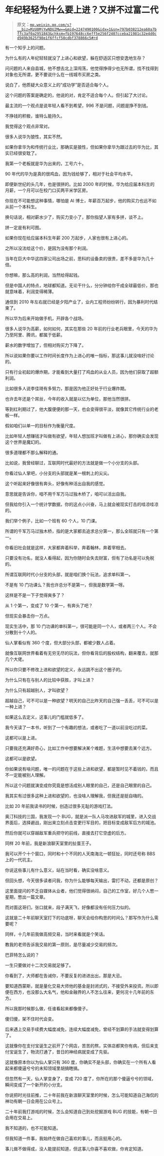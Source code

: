 # 年纪轻轻为什么要上进？又拼不过富二代

> 原文：[`mp.weixin.qq.com/s?__biz=MzU0MjYwNDU2Mw==&mid=2247490100&idx=1&sn=797b038212ea60a7bffc3af0a2951843&chksm=fb197648cc6eff5e256f2407cceba21981c32e4d0cd949b3625f98e1f6ffcf50cdbf378866c5#rd`](http://mp.weixin.qq.com/s?__biz=MzU0MjYwNDU2Mw==&mid=2247490100&idx=1&sn=797b038212ea60a7bffc3af0a2951843&chksm=fb197648cc6eff5e256f2407cceba21981c32e4d0cd949b3625f98e1f6ffcf50cdbf378866c5#rd)

有一个知乎上的问题。

为什么有的人年纪轻轻就没了上进心和欲望，躲在舒适区只想安逸地生存？

问问题的人来自县城，他不想去北上深闯荡，他觉得挣得少也无所谓，找不找得到对象也无所谓，更不要说什么在一线城市买房之类。 

说白了，他质疑大众意义上的“成功学”是否适合每个人。

这个问题的答案是确定的，他说的对，肯定不适合每个人。但引起了大讨论。

最主流的一个观点是说年轻人看不到希望，996 不是问题，问题是挣不到钱。

不挣钱的积极，谁特么能持久。

我觉得这个观点非常对。

很多人说华为狼性，其实不然。

如果你拿华为和传统行业比，那确实是狼性，但如果你拿华为跟过去的华为比，其实已经很安耽了。

我第一个老板就是华为出来的，工号六十。

90 年代的华为是真的很鸡血，因为钱给够了，相对于社会平均水平。

即便新世纪的头几年，也是很拼的。比如 2000 年的时候，华为给应届本科生的月薪，一个月可以在校门口买两平米学区房。

你现在不可能想这种事情，哪怕是 AI 博士，年薪百万起步，他的购买力也远不如从前一个本科生。

换句话说，相对薪水少了，购买力变小了，那你指望人家有多拼，谈不上。

拼一定是有利可图。

如果你现在给应届本科生年薪 200 万起步，人家也很有上进心的。

之所以没法给这个价，是因为没有那个利润。

当年在巨大中华这四家公司出场之前，思科的设备卖的很贵，差不多是华为几十倍。

你想嘛，那么高的利润，当然给得起钱。

但是中国人的特点，地球都知道。无论干什么，分分钟给你干成全球最低价，那也就意味着，利润变得稀薄。 

通信到 2010 年左右就已经是夕阳产业了，业内工程师纷纷转行，因为暴利时代结束了。

所以华为后来开始做手机，开辟各个战场。

很多人说华为高薪，如何如何，其实在那些 20 年前的行业老兵眼里，今天的华为乃至阿里、腾讯，都属于低薪。

薪水的数字增加了，但相对购买力下降了。

所以说如果你要以工作时间长度作为上进心的唯一指标，那这事儿就没啥好讨论的。

只有行业初起的爆炸期，才能看到大量打了鸡血的从业人员，因为他们获取了超额利润。

比如很多人说李佳琦有多努力，那是因为他正好处于行业爆炸期。

也许去年还是个屌丝，今年的收入就是以亿为单位，那他当然很拼。

等到红利期过了，他大腹便便的那一天，也会变得很平淡，就像其它传统行业的老板一样。

假如咱们以单一的目标作为衡量尺度。

比如年轻人想赚钱才叫做有欲望，年轻人想加班才叫做有上进心，那你确实会发现这个世界是魔幻的。

很多道理都不那么解释的通。

比如说，我曾经聊过，互联网时代最好的方法就是做一个小分支的头部。

你看过仙人掌吧，小分支的头部就是某一根刺上的尖尖。

这个听起来好像很有奔头，好像有种活出自我的感觉。

意思就是告诉你，咱不用千军万马过独木桥了，咱可以活出自我。

但我给你引入一个统计学数据，你的这点小兴奋，马上就会被现实打击的哇凉哇凉的。

我们举个例子，比如一个班有 60 个人，10 门课。

所谓的千军万马过独木桥，指的是大家都去追求总分第一，那么全班就只有一个第一。

你看旧社会就是这样，大家都奔着科举，奔着翰林，奔着宰相去。

只要没有功名，就没人看得起，因为你随时会失去财富，但有了功名是可以免税的。

所谓互联网时代小分支的头部，就是咱们换个玩法，追求单科第一。

不是有 10 门功课么？我也许总分不是第一，但我是数学第一呀。

这样是不是一下子觉得爽多了？

从 1 个第一，变成了 10 个第一，有奔头了吧？

但现实会暴击你一万点。

现实生活中，那 10 门功课的单科第一，很可能是同一个人，或者两三个人。不会分散到十个人的。

仙人掌看似有 360 个度，但大部分头部，都被少数人占着。

就像互联网世界看着有无穷无尽的玩法，但你看背后的股权结构，翻来覆去，就那几个大佬。

所以你只要不修改上进和欲望的定义，永远跳不出这个圈子的。

为什么只有在与别人的比较中获胜，才叫上进？

为什么只有超越别人，才叫欲望？

超越自己，可不可以是一种欲望？明天的自己比昨天的自己强一丢丢，可不可以是一种上进？

如果这么去定义，这事儿的门槛就低多了。

我今天读了一本书，听到了一个有趣的想法，或者吃了一道以前没吃过的菜。

这都可以是上进。

只要我还充满好奇心，比如工作中想要解决某个难题，生活中想要去某个远方。

这都可以是欲望。

你如果说有啥问题，唯一的问题在于这些上进和欲望，都是暂时见不着钱的，而且不一定能被别人理解。

所以这个问题就演变成你究竟是想活成别人眼里的自己，还是自己眼里的自己。

我其实有过很多这种上进和欲望的，也没啥人理解我，但我还是挺自嗨的。

比如 20 年前我读书的时候，创造过很多无耻的游戏打法。

奥汀科技的三国，我发现一个 BUG，就是派一队人马攻进敌军的城里，进入交战界面后，选择避战，刚出来立刻点击变更行军目的，把目标变成敌军后方的城池。

然后你就可以穿越敌军重兵把守的前线，直接去打它空虚的后方。

同样 20 年前，我是新浪聊天室里的扯蛋王子。

我可以开个十个窗口，同时和十个不同的人天南海北一顿狂扯，同时还号称 BBS 上的一代坑主。

你说这些事儿有什么意义，站在当时看，确实没啥意义。

但回头想，今天很多读者问我，你为什么能够每天输出，雷打不动，还都是原创？

这里面提问的不乏自媒体从业者，他们觉得很纳闷，自己的工作室，好几个人憋一星期，憋出一篇文章。

而对面这哥们，张口就来，段子满天飞，好像都没有任何压力似的。

这就是二十年前聊天室打下的功底呀，聊天会给你构思的时间么？那写作为什么需要呢？

同样，十几年前我做高频交易，当时来看就是个笑话。

教我的老师告诉我交易的第一原则，是尽量减少交易的频次。

巴菲特怎么说的？

一生只要做对十二次交易就足够了。

你看到了，大师都在告诫你，不要反复的进进出出，那是大忌。

要知道西蒙斯，就是量化交易大师他的基金是封闭式的，不接受外来投资。所以即便在西方，也没那么大名气，他和金融界的人不怎么往来，更何况十几年前的东方。

所以我那时候那么做，任谁看起来都像傻子。

傻归傻，架不住时代会变。

后来遇上交易手续费大幅度减免，连续大幅度减免，曾经不划算的手法就变得划算了。

这就像你在支付宝诞生之前开了个网店，苦苦的熬，实体店都笑你有病，但后来支付宝诞生了，物流打通了，昔日的神经病就变成了先驱。 

这就像原本你以为仙人掌只有 360 度，你确实不是头部，你确实在一个所有人看起来都傻逼兮兮的未知领域里胡搞瞎搞。

但忽然有一天，仙人掌变身了，变成 720 度了，你所在的那个傻逼兮兮的领域，瞬间变成了一个新开的小分支。

你说把时光往前推，二十年前我在新浪聊天室里的时候，怎么可能知道自己海侃的神功有朝一日会用在公众号上。

二十年前我打游戏的时候，怎么会知道自己到处挖掘游戏 BUG 的技能，有朝一日会用在交易上。

我不知道的，也不可能知道。

但我知道一件事，我始终在做自己喜欢的事儿，而且挺用心的。

事儿做不做得成，没人能提前知道，但这事儿你喜不喜欢做，你肯定知道。